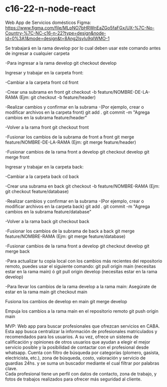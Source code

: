 # c16-22-n-node-react
Web App de Servicios domésticos
Figma: https://www.figma.com/file/MLpNO7bHRWnEaZGo5faFGx/UX-%7C-No-Country-%7C-NC-c16-n-22?type=design&node-id=0%3A1&mode=design&t=8Ang2lsylu9qIWMO-1

Se trabajará en la rama develop por lo cual deben usar este comando antes de ingresar a cualquier carpeta

-Para ingresar a la rama develop
git checkout develop

Ingresar y trabajar en la carpeta front:

-Cambiar a la carpeta front
cd front

-Crear una subrama en front
git checkout -b feature/NOMBRE-DE-LA-RAMA (Ejm: git checkout -b feature/header)

-Realizar cambios y confirmar en la subrama
-(Por ejemplo, crear o modificar archivos en la carpeta front)
git add .
git commit -m "Agrega cambios en la subrama feature/header"

-Volver a la rama front
git checkout front

-Fusionar los cambios de la subrama de front a front
git merge feature/NOMBRE-DE-LA-RAMA (Ejm: git merge feature/header)

-Fusionar cambios de la rama front a develop
git checkout develop
git merge front

Ingresar y trabajar en la carpeta back:

-Cambiar a la carpeta back
cd back

-Crear una subrama en back
git checkout -b feature/NOMBRE-RAMA (Ejm: git checkout feature/database)

-Realizar cambios y confirmar en la subrama
-(Por ejemplo, crear o modificar archivos en la carpeta back)
git add .
git commit -m "Agrega cambios en la subrama feature/database"

-Volver a la rama back
git checkout back

-Fusionar los cambios de la subrama de back a back
git merge feature/NOMBRE-RAMA (Ejm: git merge feature/database)

-Fusionar cambios de la rama front a develop
git checkout develop
git merge back

-Para actualizar tu copia local con los cambios más recientes del repositorio remoto, puedes usar el siguiente comando:
git pull origin main (necesitas estar en la rama main)  ó git pull origin develop (necesitas estar en la rama develop)

-Para llevar los cambios de la rama develop a la rama main:
Asegúrate de estar en la rama main
git checkout main

Fusiona los cambios de develop en main
git merge develop

Empuja los cambios a la rama main en el repositorio remoto
git push origin main


MVP: Web app para buscar profesionales que ofrezcan servicios en CABA. Esta app busca centralizar la información de profesionales matriculados y recomendados para los usuarios. 
A su vez, ofrece un sistema de calificación y opiniones de otros usuarios que ayudan a elegir el mejor servicio posible y la posibilidad de contactar con el profesional desde whatsapp. 
Cuenta con filtro de búsqueda por categorías (plomero, gasista, electricista, etc.), zona de búsqueda, costo, valoración y servicio de guardias 24hs. y se suma un buscador mediante el cual filtrar por palabras clave.  
Cada profesional tiene un perfil con datos de contacto, zona de trabajo, y fotos de trabajos realizados para ofrecer más seguridad al cliente.

